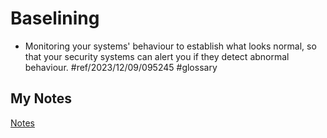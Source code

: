 # Baselining
- Monitoring your systems' behaviour to establish what looks normal, so that your security systems can alert you if they detect abnormal behaviour. #ref/2023/12/09/095245 #glossary 
## My Notes
[Notes](mynotes/baselining-notes.md)
